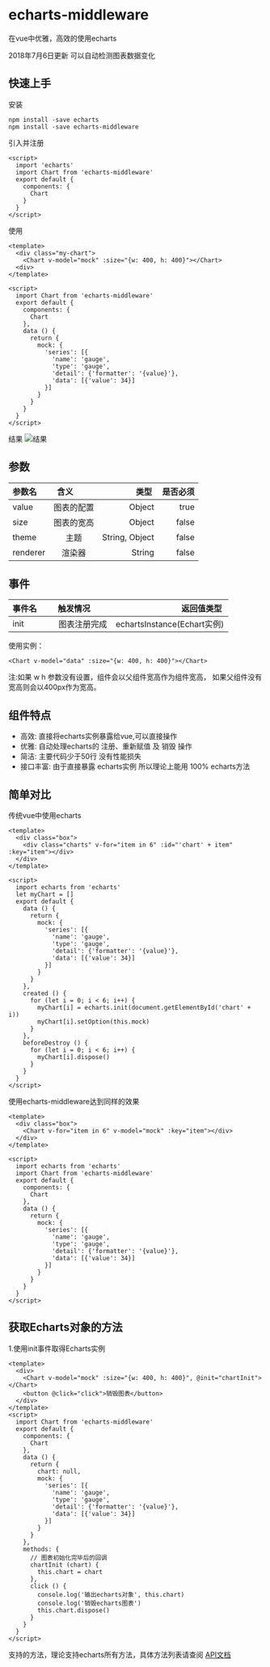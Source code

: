 # echarts-middleware
在vue中优雅，高效的使用echarts

2018年7月6日更新 可以自动检测图表数据变化

## 快速上手

安装

```
npm install -save echarts
npm install -save echarts-middleware
```

引入并注册

```
<script>
  import 'echarts'
  import Chart from 'echarts-middleware'
  export default {
    components: {
      Chart
    }
  }
</script>
```

使用
```
<template>
  <div class="my-chart">
    <Chart v-model="mock" :size="{w: 400, h: 400}"></Chart>
  <div>
</template>

<script>
  import Chart from 'echarts-middleware'
  export default {
    components: {
      Chart
    },
    data () {
      return {
        mock: {
          'series': [{
            'name': 'gauge',
            'type': 'gauge',
            'detail': {'formatter': '{value}'},
            'data': [{'value': 34}]
          }]
        }
      }
    }
  }
</script>
```
结果
![结果](http://my-owo-ink.b0.upaiyun.com/puge/github/echarts-middleware/1.png)


## 参数

| 参数名      | 含义         | 类型  | 是否必须  |
| ----------- |:-------------:| -----:| -----:|
|value| 图表的配置 | Object | true |
|size| 图表的宽高| Object | false |
|theme| 主题| String, Object | false |
|renderer| 渲染器| String | false |

## 事件

| 事件名        | 触发情况         | 返回值类型  |
| ----------- |:-------------:| -----:|
|init| 图表注册完成 | echartsInstance(Echart实例) |


使用实例：

```
<Chart v-model="data" :size="{w: 400, h: 400}"></Chart>
```

注:如果 w h 参数没有设置，组件会以父组件宽高作为组件宽高， 如果父组件没有宽高则会以400px作为宽高。

## 组件特点
* 高效: 直接将echarts实例暴露给vue,可以直接操作
* 优雅: 自动处理echarts的 注册、重新赋值 及 销毁 操作
* 简洁: 主要代码少于50行 没有性能损失
* 接口丰富: 由于直接暴露 echarts实例 所以理论上能用 100% echarts方法

## 简单对比

传统vue中使用echarts
```
<template>
  <div class="box">
    <div class="charts" v-for="item in 6" :id="'chart' + item" :key="item"></div>
  </div>
</template>

<script>
  import echarts from 'echarts'
  let myChart = []
  export default {
    data () {
      return {
        mock: {
          'series': [{
            'name': 'gauge',
            'type': 'gauge',
            'detail': {'formatter': '{value}'},
            'data': [{'value': 34}]
          }]
        }
      }
    },
    created () {
      for (let i = 0; i < 6; i++) {
        myChart[i] = echarts.init(document.getElementById('chart' + i))
        myChart[i].setOption(this.mock)
      }
    },
    beforeDestroy () {
      for (let i = 0; i < 6; i++) {
        myChart[i].dispose()
      }
    }
  }
</script>
```

使用echarts-middleware达到同样的效果

```
<template>
  <div class="box">
    <Chart v-for="item in 6" v-model="mock" :key="item"></div>
  </div>
</template>

<script>
  import echarts from 'echarts'
  import Chart from 'echarts-middleware'
  export default {
    components: {
      Chart
    },
    data () {
      return {
        mock: {
          'series': [{
            'name': 'gauge',
            'type': 'gauge',
            'detail': {'formatter': '{value}'},
            'data': [{'value': 34}]
          }]
        }
      }
    }
  }
</script>
```


## 获取Echarts对象的方法

1.使用init事件取得Echarts实例
```
<template>
  <div>
    <Chart v-model="mock" :size="{w: 400, h: 400}", @init="chartInit"></Chart>
    <button @click="click">销毁图表</button>
  </div>
</template>
<script>
  import Chart from 'echarts-middleware'
  export default {
    components: {
      Chart
    },
    data () {
      return {
        chart: null,
        mock: {
          'series': [{
            'name': 'gauge',
            'type': 'gauge',
            'detail': {'formatter': '{value}'},
            'data': [{'value': 34}]
          }]
        }
      }
    },
    methods: {
      // 图表初始化完毕后的回调
      chartInit (chart) {
        this.chart = chart
      },
      click () {
        console.log('输出echarts对象', this.chart)
        console.log('销毁echarts图表')
        this.chart.dispose()
      }
    }
  }
</script>
```
支持的方法，理论支持echarts所有方法，具体方法列表请查阅 [API文档](http://echarts.baidu.com/api.html#echarts)